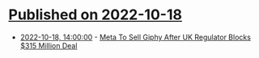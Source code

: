 # [Published on 2022-10-18](index.md)

* [2022-10-18, 14:00:00](https://tech.slashdot.org/story/22/10/18/1210220/meta-to-sell-giphy-after-uk-regulator-blocks-315-million-deal?utm_source=rss1.0mainlinkanon&utm_medium=feed) - [Meta To Sell Giphy After UK Regulator Blocks $315 Million Deal](https://tech.slashdot.org/story/22/10/18/1210220/meta-to-sell-giphy-after-uk-regulator-blocks-315-million-deal?utm_source=rss1.0mainlinkanon&utm_medium=feed)

